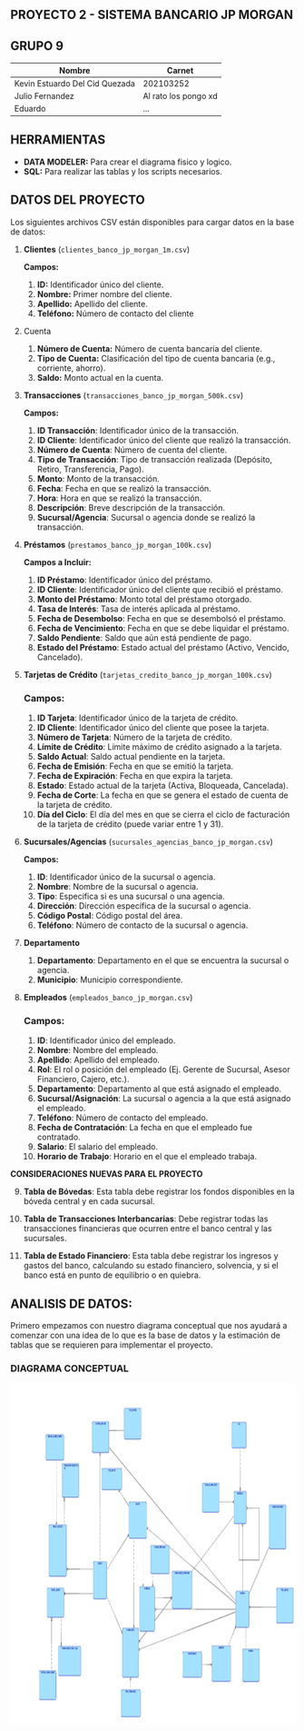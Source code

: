 

## PROYECTO 2 - SISTEMA BANCARIO JP MORGAN
## GRUPO 9
| Nombre | Carnet  |
|------------|------------|
| Kevin Estuardo Del Cid Quezada | 202103252 | 
| Julio Fernandez | Al rato los pongo xd | 
| Eduardo | ... | 

## HERRAMIENTAS
- **DATA MODELER:** Para crear el diagrama fisico y logico.
- **SQL:** Para realizar las tablas y los scripts necesarios.

## DATOS DEL PROYECTO
Los siguientes archivos CSV están disponibles para cargar datos en la base de datos:

1. **Clientes** (`clientes_banco_jp_morgan_1m.csv`)
    
    **Campos:**
    
    1. **ID:** Identificador único del cliente.
    2. **Nombre:** Primer nombre del cliente.
    3. **Apellido:** Apellido del cliente.
    4. **Teléfono:** Número de contacto del cliente
2. Cuenta
    1. **Número de Cuenta:** Número de cuenta bancaria del cliente.
    2. **Tipo de Cuenta:** Clasificación del tipo de cuenta bancaria (e.g., corriente, ahorro).
    3. **Saldo:** Monto actual en la cuenta.
3. **Transacciones** (`transacciones_banco_jp_morgan_500k.csv`)
    
    **Campos:**
    
    1. **ID Transacción**: Identificador único de la transacción.
    2. **ID Cliente**: Identificador único del cliente que realizó la transacción.
    3. **Número de Cuenta**: Número de cuenta del cliente.
    4. **Tipo de Transacción**: Tipo de transacción realizada (Depósito, Retiro, Transferencia, Pago).
    5. **Monto**: Monto de la transacción.
    6. **Fecha**: Fecha en que se realizó la transacción.
    7. **Hora**: Hora en que se realizó la transacción.
    8. **Descripción**: Breve descripción de la transacción.
    9. **Sucursal/Agencia**: Sucursal o agencia donde se realizó la transacción.
4. **Préstamos** (`prestamos_banco_jp_morgan_100k.csv`)
    
    **Campos a Incluir:**
    
    1. **ID Préstamo**: Identificador único del préstamo.
    2. **ID Cliente**: Identificador único del cliente que recibió el préstamo.
    3. **Monto del Préstamo**: Monto total del préstamo otorgado.
    4. **Tasa de Interés**: Tasa de interés aplicada al préstamo.
    5. **Fecha de Desembolso**: Fecha en que se desembolsó el préstamo.
    6. **Fecha de Vencimiento**: Fecha en que se debe liquidar el préstamo.
    7. **Saldo Pendiente**: Saldo que aún está pendiente de pago.
    8. **Estado del Préstamo**: Estado actual del préstamo (Activo, Vencido, Cancelado).
5. **Tarjetas de Crédito** (`tarjetas_credito_banco_jp_morgan_100k.csv`)
    
    ### Campos:
    
    1. **ID Tarjeta**: Identificador único de la tarjeta de crédito.
    2. **ID Cliente**: Identificador único del cliente que posee la tarjeta.
    3. **Número de Tarjeta**: Número de la tarjeta de crédito.
    4. **Límite de Crédito**: Límite máximo de crédito asignado a la tarjeta.
    5. **Saldo Actual**: Saldo actual pendiente en la tarjeta.
    6. **Fecha de Emisión**: Fecha en que se emitió la tarjeta.
    7. **Fecha de Expiración**: Fecha en que expira la tarjeta.
    8. **Estado**: Estado actual de la tarjeta (Activa, Bloqueada, Cancelada).
    9. **Fecha de Corte**: La fecha en que se genera el estado de cuenta de la tarjeta de crédito.
    10. **Día del Ciclo**: El día del mes en que se cierra el ciclo de facturación de la tarjeta de crédito (puede variar entre 1 y 31).
6. **Sucursales/Agencias** (`sucursales_agencias_banco_jp_morgan.csv`)
    
    **Campos:**
    
    1. **ID**: Identificador único de la sucursal o agencia.
    2. **Nombre**: Nombre de la sucursal o agencia.
    3. **Tipo**: Especifica si es una sucursal o una agencia.
    4. **Dirección**: Dirección específica de la sucursal o agencia.
    5. **Código Postal**: Código postal del área.
    6. **Teléfono**: Número de contacto de la sucursal o agencia.
7. **Departamento**
    1. **Departamento**: Departamento en el que se encuentra la sucursal o agencia.
    2. **Municipio**: Municipio correspondiente.
8. **Empleados** (`empleados_banco_jp_morgan.csv`)
    
    ### Campos:
    
    1. **ID**: Identificador único del empleado.
    2. **Nombre**: Nombre del empleado.
    3. **Apellido**: Apellido del empleado.
    4. **Rol**: El rol o posición del empleado (Ej. Gerente de Sucursal, Asesor Financiero, Cajero, etc.).
    5. **Departamento**: Departamento al que está asignado el empleado.
    6. **Sucursal/Asignación**: La sucursal o agencia a la que está asignado el empleado.
    7. **Teléfono**: Número de contacto del empleado.
    8. **Fecha de Contratación**: La fecha en que el empleado fue contratado.
    9. **Salario**: El salario del empleado.
    10. **Horario de Trabajo**: Horario en el que el empleado trabaja.
  
 **CONSIDERACIONES NUEVAS PARA EL PROYECTO**

9. **Tabla de Bóvedas**: Esta tabla debe registrar los fondos disponibles en la
bóveda central y en cada sucursal.

10. **Tabla de Transacciones Interbancarias**: Debe registrar todas las
transacciones financieras que ocurren entre el banco central y las sucursales.

11. **Tabla de Estado Financiero**: Esta tabla debe registrar los ingresos y gastos del
banco, calculando su estado financiero, solvencia, y si el banco está en punto
de equilibrio o en quiebra.

## ANALISIS DE DATOS:

Primero empezamos con nuestro diagrama conceptual que nos ayudará a comenzar con una idea de lo que es la base de datos y la estimación de tablas que se requieren para implementar el proyecto.

### DIAGRAMA CONCEPTUAL

<img src="Imagenes/Conceptual.jpg" width="100%" height="600px"></img>


